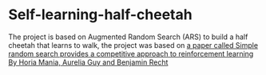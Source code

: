 # Self-learning-half-cheetah
The project is based on Augmented Random Search (ARS) to build a half cheetah that learns to walk, the project was based on [a paper called Simple random search provides a competitive approach to reinforcement learning By Horia Mania, Aurelia Guy and Benjamin Recht](https://arxiv.org/abs/1803.07055)
